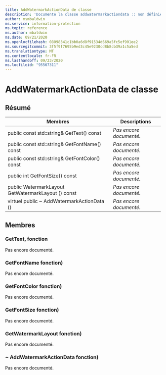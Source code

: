 ```yaml
---
title: AddWatermarkActionData de classe
description: 'Documente la classe addwatermarkactiondata :: non définie du kit de développement logiciel (SDK) Microsoft Information Protection (MIP).'
author: msmbaldwin
ms.service: information-protection
ms.topic: reference
ms.author: mbaldwin
ms.date: 09/21/2020
ms.openlocfilehash: 08098341c1bb0a6d8f91534d669a5fc5ef901ee2
ms.sourcegitcommit: 3f5f9f7695b9ed3c45e9230cd8b8cb39a1c5a5ed
ms.translationtype: MT
ms.contentlocale: fr-FR
ms.lasthandoff: 09/23/2020
ms.locfileid: "95567311"
---
```

# <a name="class-addwatermarkactiondata"></a>AddWatermarkActionData de classe 
  
## <a name="summary"></a>Résumé
 Membres                        | Descriptions                                
--------------------------------|---------------------------------------------
public const std::string& GetText() const  | _Pas encore documenté._
public const std::string& GetFontName() const  | _Pas encore documenté._
public const std::string& GetFontColor() const  | _Pas encore documenté._
public int GetFontSize() const  | _Pas encore documenté._
public WatermarkLayout GetWatermarkLayout () const  | _Pas encore documenté._
virtuel public ~ AddWatermarkActionData ()  | _Pas encore documenté._
  
## <a name="members"></a>Membres
  
### <a name="gettext-function"></a>GetText, fonction
Pas encore documenté.

  
### <a name="getfontname-function"></a>GetFontName fonction)
Pas encore documenté.

  
### <a name="getfontcolor-function"></a>GetFontColor fonction)
Pas encore documenté.

  
### <a name="getfontsize-function"></a>GetFontSize fonction)
Pas encore documenté.

  
### <a name="getwatermarklayout-function"></a>GetWatermarkLayout fonction)
Pas encore documenté.

  
### <a name="addwatermarkactiondata-function"></a>~ AddWatermarkActionData fonction)
Pas encore documenté.
